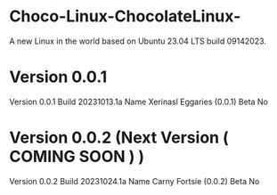 # Choco-Linux-ChocolateLinux-
A new Linux in the world based on Ubuntu 23.04 LTS build 09142023.

 # Version 0.0.1
 
Version    0.0.1
Build      20231013.1a
Name       Xerinasl Eggaries (0.0.1)
Beta       No
 # Version 0.0.2 (Next Version ( COMING SOON ) )
 
Version    0.0.2
Build      20231024.1a
Name       Carny Fortsie (0.0.2)
Beta       No
